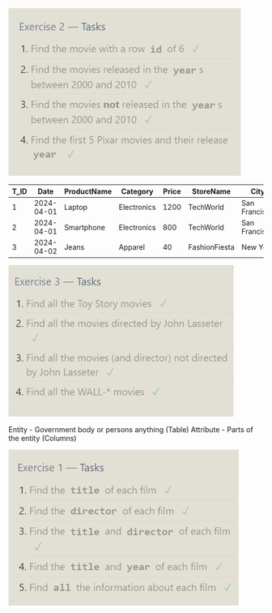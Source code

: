 ![Table](./Images/image.png)


| T_ID | Date | ProductName | Category  | Price | StoreName | City | Country |
|---------|------|-----|----|---|-----|------|--------| 
| 1 | 2024-04-01 | Laptop      | Electronics | 1200 | TechWorld | San Francisco | USA     | 
| 2 | 2024-04-01 | Smartphone  | Electronics | 800  | TechWorld | San Francisco | USA     | 
| 3  | 2024-04-02 | Jeans |Apparel     | 40   | FashionFiesta | New York     | USA     |


![Cardinality](image-1.png)

Entity - Government body or persons anything (Table)
Attribute - Parts of the entity (Columns)

![ERD Task](image-2.png)